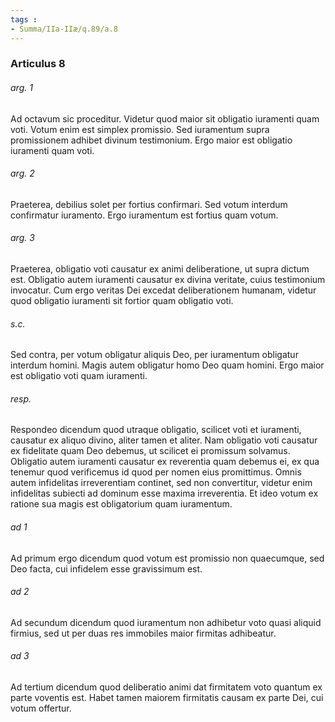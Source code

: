 ```yaml
---
tags : 
- Summa/IIa-IIæ/q.89/a.8
---
```


### Articulus 8

###### arg. 1
Ad octavum sic proceditur. Videtur quod maior sit obligatio iuramenti quam voti. Votum enim est simplex promissio. Sed iuramentum supra promissionem adhibet divinum testimonium. Ergo maior est obligatio iuramenti quam voti.

###### arg. 2
Praeterea, debilius solet per fortius confirmari. Sed votum interdum confirmatur iuramento. Ergo iuramentum est fortius quam votum.

###### arg. 3
Praeterea, obligatio voti causatur ex animi deliberatione, ut supra dictum est. Obligatio autem iuramenti causatur ex divina veritate, cuius testimonium invocatur. Cum ergo veritas Dei excedat deliberationem humanam, videtur quod obligatio iuramenti sit fortior quam obligatio voti.

###### s.c.
Sed contra, per votum obligatur aliquis Deo, per iuramentum obligatur interdum homini. Magis autem obligatur homo Deo quam homini. Ergo maior est obligatio voti quam iuramenti.

###### resp.
Respondeo dicendum quod utraque obligatio, scilicet voti et iuramenti, causatur ex aliquo divino, aliter tamen et aliter. Nam obligatio voti causatur ex fidelitate quam Deo debemus, ut scilicet ei promissum solvamus. Obligatio autem iuramenti causatur ex reverentia quam debemus ei, ex qua tenemur quod verificemus id quod per nomen eius promittimus. Omnis autem infidelitas irreverentiam continet, sed non convertitur, videtur enim infidelitas subiecti ad dominum esse maxima irreverentia. Et ideo votum ex ratione sua magis est obligatorium quam iuramentum.

###### ad 1
Ad primum ergo dicendum quod votum est promissio non quaecumque, sed Deo facta, cui infidelem esse gravissimum est.

###### ad 2
Ad secundum dicendum quod iuramentum non adhibetur voto quasi aliquid firmius, sed ut per duas res immobiles maior firmitas adhibeatur.

###### ad 3
Ad tertium dicendum quod deliberatio animi dat firmitatem voto quantum ex parte voventis est. Habet tamen maiorem firmitatis causam ex parte Dei, cui votum offertur.

